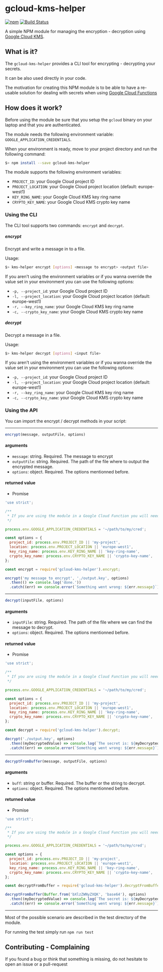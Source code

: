 # gcloud-kms-helper

[![npm](https://img.shields.io/npm/v/gcloud-kms-helper.svg)](https://www.npmjs.com/package/gcloud-kms-helper)  [![Build Status](https://travis-ci.org/jackTheRipper/gcloud-kms-helper.svg?branch=master)](https://travis-ci.org/jackTheRipper/gcloud-kms-helper)

A simple NPM module for managing the encryption - decryption using [Google Cloud KMS](https://cloud.google.com/kms/docs/).

## What is it?

The `gcloud-kms-helper` provides a CLI tool for encrypting - decrypting your secrets.

It can be also used directly in your code.

The motivation for creating this NPM module is to be able to have a re-usable solution for dealing with secrets when using [Google Cloud Functions](https://cloud.google.com/functions/docs/)

## How does it work?

Before using the module be sure that you setup the `gcloud` binary on your laptop and that you are authenticated.

The module needs the following environment variable: `GOOGLE_APPLICATION_CREDENTIALS`.

When your environment is ready, move to your project directory and run the following command:

```bash
$> npm install --save gcloud-kms-helper
```

The module supports the following environment variables:

* `PROJECT_ID`: your Google Cloud project ID
* `PROJECT_LOCATION`: your Google Cloud project location (default: europe-west1)
* `KEY_RING_NAME`: your Google Cloud KMS key ring name
* `CRYPTO_KEY_NAME`: your Google Cloud KMS crypto key name

### Using the CLI

The CLI tool supports two commands: `encrypt` and `decrypt`.

##### encrypt

Encrypt and write a message in to a file.

Usage:

```bash
$> kms-helper encrypt [options] <message to encrypt> <output file>
```

If you aren't using the environment variables or if you wanna override the value set in your environment you can use the following options:

* `-p, --project_id`: your Google Cloud project ID
* `-l, --project_location`: your Google Cloud project location (default: europe-west1)
* `-r, --key_ring_name`: your Google Cloud KMS key ring name
* `-c, --crypto_key_name`: your Google Cloud KMS crypto key name

##### decrypt

Decrypt a message in a file.

Usage:

```bash
$> kms-helper decrypt [options] <input file>
```

If you aren't using the environment variables or if you wanna override the value set in your environment you can use the following options:

* `-p, --project_id`: your Google Cloud project ID
* `-l, --project_location`: your Google Cloud project location (default: europe-west1)
* `-r, --key_ring_name`: your Google Cloud KMS key ring name
* `-c, --crypto_key_name`: your Google Cloud KMS crypto key name

### Using the API

You can import the encrypt / decrypt methods in your script:

---

```javascript
encrypt(message, outputFile, options)
```

#### arguments

* `message`: string. Required. The message to encrypt
* `outputFile`: string. Required. The path of the file where to output the encrypted message.
* `options`: object. Required. The options mentionned before.

#### returned value

* Promise

```javascript
'use strict';

/**
 * If you are using the module in a Google Cloud Function you will need the following *ugly* hack
 */

process.env.GOOGLE_APPLICATION_CREDENTIALS = '~/path/to/my/cred';

const options = {
  project_id: process.env.PROJECT_ID || 'my-project',
  location: process.env.PROJECT_LOCATION || 'europe-west1',
  key_ring_name: process.env.KEY_RING_NAME || 'key-ring-name',
  crypto_key_name: process.env.CRYPTO_KEY_NAME || 'crypto-key-name',
};

const encrypt = require('gcloud-kms-helper').encrypt;

encrypt('my message to encrypt', './output.key', options)
  .then(() => console.log('done.'))
  .catch((err) => console.error(`Something went wrong: ${err.message}`));
```

---

```javascript
decrypt(inputFile, options)
```

#### arguments

* `inputFile`: string. Required. The path of the file where we can find the message to decrypt.
* `options`: object. Required. The options mentionned before.

#### returned value

* Promise

```javascript
'use strict';

/**
 * If you are using the module in a Google Cloud Function you will need the following *ugly* hack
 */

process.env.GOOGLE_APPLICATION_CREDENTIALS = '~/path/to/my/cred';

const options = {
  project_id: process.env.PROJECT_ID || 'my-project',
  location: process.env.PROJECT_LOCATION || 'europe-west1',
  key_ring_name: process.env.KEY_RING_NAME || 'key-ring-name',
  crypto_key_name: process.env.CRYPTO_KEY_NAME || 'crypto-key-name',
};

const decrypt = require('gcloud-kms-helper').decrypt;

decrypt('./output.key', options)
  .then((myDecryptedValue) => console.log(`The secret is: ${myDecryptedValue}`))
  .catch((err) => console.error(`Something went wrong: ${err.message}`));
```

---

```javascript
decryptFromBuffer(message, outputFile, options)
```

#### arguments

* `buff`: string or buffer. Required. The buffer or the string to decrypt.
* `options`: object. Required. The options mentionned before.

#### returned value

* Promise

```javascript
'use strict';

/**
 * If you are using the module in a Google Cloud Function you will need the following *ugly* hack
 */

process.env.GOOGLE_APPLICATION_CREDENTIALS = '~/path/to/my/cred';

const options = {
  project_id: process.env.PROJECT_ID || 'my-project',
  location: process.env.PROJECT_LOCATION || 'europe-west1',
  key_ring_name: process.env.KEY_RING_NAME || 'key-ring-name',
  crypto_key_name: process.env.CRYPTO_KEY_NAME || 'crypto-key-name',
};

const decryptFromBuffer = require('gcloud-kms-helper').decryptFromBuffer;

decryptFromBuffer(Buffer.from('bXlzZWNyZXQK', 'base64'), options)
  .then((myDecryptedValue) => console.log(`The secret is: ${myDecryptedValue}`))
  .catch((err) => console.error(`Something went wrong: ${err.message}`));
```

---

Most of the possible scenario are described in the test directory of the module.

For running the test simply run `npm run test`

## Contributing - Complaining

If you found a bug or think that something is missing, do not hesitate to open an issue or a pull-request
